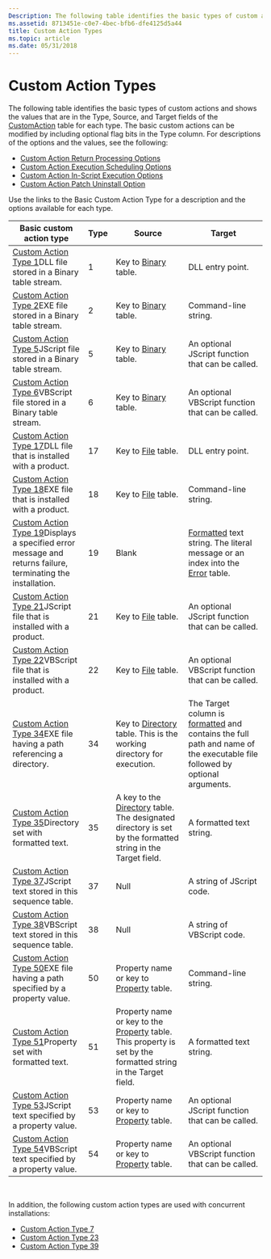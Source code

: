 ```yaml
---
Description: The following table identifies the basic types of custom actions and shows the values that are in the Type, Source, and Target fields of the CustomAction table for each type.
ms.assetid: 8713451e-c0e7-4bec-bfb6-dfe4125d5a44
title: Custom Action Types
ms.topic: article
ms.date: 05/31/2018
---
```


# Custom Action Types

The following table identifies the basic types of custom actions and shows the values that are in the Type, Source, and Target fields of the [CustomAction](customaction-table.md) table for each type. The basic custom actions can be modified by including optional flag bits in the Type column. For descriptions of the options and the values, see the following:

-   [Custom Action Return Processing Options](custom-action-return-processing-options.md)
-   [Custom Action Execution Scheduling Options](custom-action-execution-scheduling-options.md)
-   [Custom Action In-Script Execution Options](custom-action-in-script-execution-options.md)
-   [Custom Action Patch Uninstall Option](custom-action-patch-uninstall-option.md)

Use the links to the Basic Custom Action Type for a description and the options available for each type.



| Basic custom action type                                                                                                                           | Type | Source                                                                                                                              | Target                                                                                                                                     |
|----------------------------------------------------------------------------------------------------------------------------------------------------|------|-------------------------------------------------------------------------------------------------------------------------------------|--------------------------------------------------------------------------------------------------------------------------------------------|
| [Custom Action Type 1](custom-action-type-1.md)DLL file stored in a Binary table stream.<br/>                                               | 1    | Key to [Binary](binary-table.md) table.                                                                                            | DLL entry point.                                                                                                                           |
| [Custom Action Type 2](custom-action-type-2.md)EXE file stored in a Binary table stream.<br/>                                               | 2    | Key to [Binary](binary-table.md) table.                                                                                            | Command-line string.                                                                                                                       |
| [Custom Action Type 5](custom-action-type-5.md)JScript file stored in a Binary table stream.<br/>                                           | 5    | Key to [Binary](binary-table.md) table.                                                                                            | An optional JScript function that can be called.                                                                                           |
| [Custom Action Type 6](custom-action-type-6.md)VBScript file stored in a Binary table stream.<br/>                                          | 6    | Key to [Binary](binary-table.md) table.                                                                                            | An optional VBScript function that can be called.                                                                                          |
| [Custom Action Type 17](custom-action-type-17.md)DLL file that is installed with a product.<br/>                                            | 17   | Key to [File](file-table.md) table.                                                                                                | DLL entry point.                                                                                                                           |
| [Custom Action Type 18](custom-action-type-18.md)EXE file that is installed with a product.<br/>                                            | 18   | Key to [File](file-table.md) table.                                                                                                | Command-line string.                                                                                                                       |
| [Custom Action Type 19](custom-action-type-19.md)Displays a specified error message and returns failure, terminating the installation.<br/> | 19   | Blank                                                                                                                               | [Formatted](formatted.md) text string. The literal message or an index into the [Error](error-table.md) table.                           |
| [Custom Action Type 21](custom-action-type-21.md)JScript file that is installed with a product.<br/>                                        | 21   | Key to [File](file-table.md) table.                                                                                                | An optional JScript function that can be called.                                                                                           |
| [Custom Action Type 22](custom-action-type-22.md)VBScript file that is installed with a product.<br/>                                       | 22   | Key to [File](file-table.md) table.                                                                                                | An optional VBScript function that can be called.                                                                                          |
| [Custom Action Type 34](custom-action-type-34.md)EXE file having a path referencing a directory.<br/>                                       | 34   | Key to [Directory](directory-table.md) table. This is the working directory for execution.                                         | The Target column is [formatted](formatted.md) and contains the full path and name of the executable file followed by optional arguments. |
| [Custom Action Type 35](custom-action-type-35.md)Directory set with formatted text.<br/>                                                    | 35   | A key to the [Directory](directory-table.md) table. The designated directory is set by the formatted string in the Target field.   | A formatted text string.                                                                                                                   |
| [Custom Action Type 37](custom-action-type-37.md)JScript text stored in this sequence table.<br/>                                           | 37   | Null                                                                                                                                | A string of JScript code.                                                                                                                  |
| [Custom Action Type 38](custom-action-type-38.md)VBScript text stored in this sequence table.<br/>                                          | 38   | Null                                                                                                                                | A string of VBScript code.                                                                                                                 |
| [Custom Action Type 50](custom-action-type-50.md)EXE file having a path specified by a property value.<br/>                                 | 50   | Property name or key to [Property](property-table.md) table.                                                                       | Command-line string.                                                                                                                       |
| [Custom Action Type 51](custom-action-type-51.md)Property set with formatted text.<br/>                                                     | 51   | Property name or key to the [Property](property-table.md) table. This property is set by the formatted string in the Target field. | A formatted text string.                                                                                                                   |
| [Custom Action Type 53](custom-action-type-53.md)JScript text specified by a property value.<br/>                                           | 53   | Property name or key to [Property](property-table.md) table.                                                                       | An optional JScript function that can be called.                                                                                           |
| [Custom Action Type 54](custom-action-type-54.md)VBScript text specified by a property value.<br/>                                          | 54   | Property name or key to [Property](property-table.md) table.                                                                       | An optional VBScript function that can be called.                                                                                          |



 

In addition, the following custom action types are used with concurrent installations:

-   [Custom Action Type 7](custom-action-type-7.md)
-   [Custom Action Type 23](custom-action-type-23.md)
-   [Custom Action Type 39](custom-action-type-39.md)

 

 




